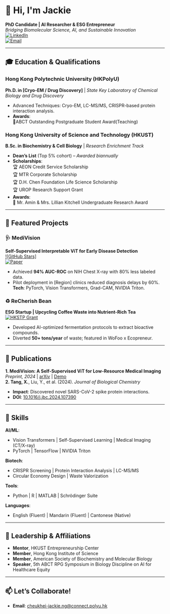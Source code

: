 # 👋 Hi, I'm Jackie
**PhD Candidate | AI Researcher & ESG Entrepreneur**  
*Bridging Biomolecular Science, AI, and Sustainable Innovation*  
[![LinkedIn](https://img.shields.io/badge/LinkedIn-Connect-blue?logo=linkedin)](https://linkedin.com/in/yourprofile)  
[![Email](https://img.shields.io/badge/📧-Email%20Me-red)](mailto:your.email@domain.com)  

---

## 🎓 Education & Qualifications  

### **Hong Kong Polytechnic University (HKPolyU)**  
**Ph.D. in [Cryo-EM / Drug Discovery]** | *State Key Laboratory of Chemical Biology and Drug Discovery*  
- Advanced Techniques: Cryo-EM, LC-MS/MS, CRISPR-based protein interaction analysis.  
- **Awards**:  
  🔬ABCT Outstanding Postgraduate Student Award(Teaching)
### **Hong Kong University of Science and Technology (HKUST)**  
**B.Sc. in Biochemistry & Cell Biology** | *Research Enrichment Track*  
- **Dean’s List** (Top 5% cohort) – *Awarded biannually*  
- **Scholarships**:  
  🏆 AEON Credit Service Scholarship   
  🏆 MTR Corporate Scholarship   
  🏆 D.H. Chen Foundation Life Science Scholarship   
  🏆 UROP Research Support Grant 
- **Awards**:  
  🔬 Mr. Amin & Mrs. Lillian Kitchell Undergraduate Research Award   
---

## 🚀 Featured Projects  

### 🩺 **MediVision**  
**Self-Supervised Interpretable ViT for Early Disease Detection**  
[![GitHub Stars]](https://github.com/Grasswall/MediVision)  
[![Paper](https://img.shields.io/badge/📄-Preprint-orange)](https://arxiv.org/yourlink)  
- Achieved **94% AUC-ROC** on NIH Chest X-ray with 80% less labeled data.  
- Pilot deployment in [Region] clinics reduced diagnosis delays by 60%.  
**Tech**: PyTorch, Vision Transformers, Grad-CAM, NVIDIA Triton.  

### ♻️ **ReCherish Bean**  
**ESG Startup | Upcycling Coffee Waste into Nutrient-Rich Tea**  
[![HKSTP Grant](https://img.shields.io/badge/🏆-HKSTP%20Grant%20(100k)-brightgreen)](https://yourcompanylink.com)  
- Developed AI-optimized fermentation protocols to extract bioactive compounds.  
- Diverted **50+ tons/year** of waste; featured in WoFoo x Ecopreneur.  

---

## 📜 Publications  
**1. MediVision: A Self-Supervised ViT for Low-Resource Medical Imaging**  
*Preprint, 2024* | [arXiv](https://arxiv.org/yourlink) | [Demo](https://colab.research.google.com/yourlink)  
**2. Tang, X.**, Liu, Y., et al. (2024). *Journal of Biological Chemistry*  
- **Impact**: Discovered novel SARS-CoV-2 spike protein interactions.  
- **DOI**: [10.1016/j.jbc.2024.107390](https://doi.org/10.1016/j.jbc.2024.107390)  


---

## 🔧 Skills  
**AI/ML**:  
- Vision Transformers | Self-Supervised Learning | Medical Imaging (CT/X-ray)  
- PyTorch | TensorFlow | NVIDIA Triton  

**Biotech**:  
- CRISPR Screening | Protein Interaction Analysis | LC-MS/MS  
- Circular Economy Design | Waste Valorization  

**Tools**:  
- Python | R | MATLAB | Schrödinger Suite  

**Languages**:  
- English (Fluent) | Mandarin (Fluent) | Cantonese (Native)  

---

## 🌟 Leadership & Affiliations  
- **Mentor**, HKUST Entrepreneurship Center  
- **Member**, Hong Kong Institute of Science
- **Member**, American Society of Biochemistry and Molecular Biology
- **Speaker**, 5th ABCT RPG Symposium in Biology Discipline on AI for Healthcare Equity  

---

## 📫 Let’s Collaborate!  
- **Email**: [cheukhei-jackie.ng@connect.polyu.hk](cheukhei-jackie.ng@connect.polyu.hk)  
